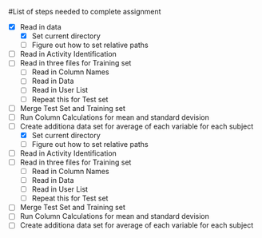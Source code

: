 #List of steps needed to complete assignment

- [x] Read in data
	- [x] Set current directory
	- [ ] Figure out how to set relative paths

- [ ] Read in Activity Identification
- [ ] Read in three files for Training set
	- [ ] Read in Column Names
	- [ ] Read in Data
	- [ ] Read in User List
	- [ ] Repeat this for Test set

- [ ] Merge Test Set and Training set
- [ ] Run Column Calculations for mean and standard devision
- [ ] Create additiona data set for average of each variable for each subject
 	-[x] Set current directory
	-[ ] Figure out how to set relative paths

- [ ] Read in Activity Identification
- [ ] Read in three files for Training set
	-[ ] Read in Column Names
	-[ ] Read in Data
	-[ ] Read in User List
	-[ ] Repeat this for Test set

- [ ] Merge Test Set and Training set
- [ ] Run Column Calculations for mean and standard devision
- [ ] Create additiona data set for average of each variable for each subject
